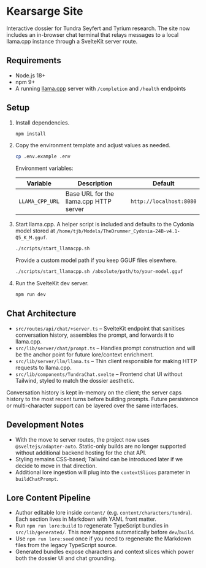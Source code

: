 # Kearsarge Site

Interactive dossier for Tundra Seyfert and Tyrium research. The site now includes an in-browser chat terminal that relays messages to a local llama.cpp instance through a SvelteKit server route.

## Requirements

- Node.js 18+
- npm 9+
- A running [llama.cpp](https://github.com/ggerganov/llama.cpp) server with `/completion` and `/health` endpoints

## Setup

1. Install dependencies.

   ```bash
   npm install
   ```

2. Copy the environment template and adjust values as needed.

   ```bash
   cp .env.example .env
   ```

   Environment variables:

   | Variable | Description | Default |
   | --- | --- | --- |
   | `LLAMA_CPP_URL` | Base URL for the llama.cpp HTTP server | `http://localhost:8080` |

3. Start llama.cpp. A helper script is included and defaults to the Cydonia model stored at `/home/tjb/Models/TheDrummer_Cydonia-24B-v4.1-Q5_K_M.gguf`.

   ```bash
   ./scripts/start_llamacpp.sh
   ```

   Provide a custom model path if you keep GGUF files elsewhere.

   ```bash
   ./scripts/start_llamacpp.sh /absolute/path/to/your-model.gguf
   ```

4. Run the SvelteKit dev server.

   ```bash
   npm run dev
   ```

## Chat Architecture

- `src/routes/api/chat/+server.ts` – SvelteKit endpoint that sanitises conversation history, assembles the prompt, and forwards it to llama.cpp.
- `src/lib/server/chat/prompt.ts` – Handles prompt construction and will be the anchor point for future lore/context enrichment.
- `src/lib/server/llm/llama.ts` – Thin client responsible for making HTTP requests to llama.cpp.
- `src/lib/components/TundraChat.svelte` – Frontend chat UI without Tailwind, styled to match the dossier aesthetic.

Conversation history is kept in-memory on the client; the server caps history to the most recent turns before building prompts. Future persistence or multi-character support can be layered over the same interfaces.

## Development Notes

- With the move to server routes, the project now uses `@sveltejs/adapter-auto`. Static-only builds are no longer supported without additional backend hosting for the chat API.
- Styling remains CSS-based; Tailwind can be introduced later if we decide to move in that direction.
- Additional lore ingestion will plug into the `contextSlices` parameter in `buildChatPrompt`.

## Lore Content Pipeline

- Author editable lore inside `content/` (e.g. `content/characters/tundra`). Each section lives in Markdown with YAML front matter.
- Run `npm run lore:build` to regenerate TypeScript bundles in `src/lib/generated/`. This now happens automatically before `dev`/`build`.
- Use `npm run lore:seed` once if you need to regenerate the Markdown files from the legacy TypeScript source.
- Generated bundles expose characters and context slices which power both the dossier UI and chat grounding.

